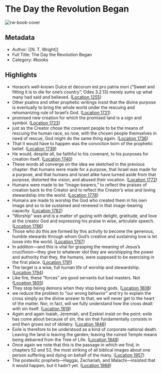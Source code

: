 # The Day the Revolution Began

![rw-book-cover](https://images-na.ssl-images-amazon.com/images/I/51VIdGzJxcL._SL200_.jpg)

## Metadata
- Author: [[N. T. Wright]]
- Full Title: The Day the Revolution Began
- Category: #books

## Highlights
- Horace’s well-known Dulce et decorum est pro patria mori (“Sweet and fitting it is to die for one’s country”; Odes 3.2.13) merely sums up what many had said and believed. ([Location 1255](https://readwise.io/to_kindle?action=open&asin=B01ARKFWSC&location=1255))
- Other psalms and other prophetic writings insist that the divine purpose is eventually to bring the whole world under the rescuing and rehumanizing rule of Israel’s God. ([Location 1721](https://readwise.io/to_kindle?action=open&asin=B01ARKFWSC&location=1721))
- promised new creation for which the promised land is a sign and symbol. ([Location 1723](https://readwise.io/to_kindle?action=open&asin=B01ARKFWSC&location=1723))
- just as the Creator chose the covenant people to be the means of rescuing the human race, so now, with the chosen people themselves in need of rescue, God might do the same thing again. ([Location 1736](https://readwise.io/to_kindle?action=open&asin=B01ARKFWSC&location=1736))
- That it would have to happen was the conviction born of the prophetic belief. ([Location 1739](https://readwise.io/to_kindle?action=open&asin=B01ARKFWSC&location=1739))
- He would, despite all, be faithful to his covenant, to his purposes for creation itself. ([Location 1740](https://readwise.io/to_kindle?action=open&asin=B01ARKFWSC&location=1740))
- These words all converge on the idea we sketched in the previous chapter: that humans were made for a purpose, that Israel was made for a purpose, and that humans and Israel alike have turned aside from that purpose, distorted the vision, and abused their vocation. ([Location 1772](https://readwise.io/to_kindle?action=open&asin=B01ARKFWSC&location=1772))
- Humans were made to be “image-bearers,” to reflect the praises of creation back to the Creator and to reflect the Creator’s wise and loving stewardship into the world. ([Location 1778](https://readwise.io/to_kindle?action=open&asin=B01ARKFWSC&location=1778))
- Humans are made to worship the God who created them in his own image and so to be sustained and renewed in that image-bearing capacity. ([Location 1782](https://readwise.io/to_kindle?action=open&asin=B01ARKFWSC&location=1782))
- “Worship” was and is a matter of gazing with delight, gratitude, and love at the creator God and expressing his praise in wise, articulate speech. ([Location 1786](https://readwise.io/to_kindle?action=open&asin=B01ARKFWSC&location=1786))
- Those who do this are formed by this activity to become the generous, humble stewards through whom God’s creative and sustaining love is let loose into the world. ([Location 1787](https://readwise.io/to_kindle?action=open&asin=B01ARKFWSC&location=1787))
- In addition—and this is vital for grasping the meaning of Jesus’s crucifixion—they give to whatever idol they are worshipping the power and authority that they, the humans, were supposed to be exercising in the first place. ([Location 1791](https://readwise.io/to_kindle?action=open&asin=B01ARKFWSC&location=1791))
- The target is a wise, full human life of worship and stewardship. ([Location 1794](https://readwise.io/to_kindle?action=open&asin=B01ARKFWSC&location=1794))
- Like fire, these “forces” are good servants but bad masters. Not ([Location 1805](https://readwise.io/to_kindle?action=open&asin=B01ARKFWSC&location=1805))
- They stop being demons when they stop being gods. ([Location 1808](https://readwise.io/to_kindle?action=open&asin=B01ARKFWSC&location=1808))
- we reduce the problem to “our wrong behavior” and try to explain the cross simply as the divine answer to that, we will never get to the heart of the matter. Nor, in fact, will we fully understand how the cross dealt with sin itself. ([Location 1819](https://readwise.io/to_kindle?action=open&asin=B01ARKFWSC&location=1819))
- Again and again Isaiah, Jeremiah, and Ezekiel insist on the point: exile has come about because of sin, the sin that fundamentally consists in and then grows out of idolatry. ([Location 1846](https://readwise.io/to_kindle?action=open&asin=B01ARKFWSC&location=1846))
- Exile is therefore to be understood as a kind of corporate national death. Leaving the land is leaving the garden; leaving the ruined Temple means being debarred from the Tree of Life. ([Location 1848](https://readwise.io/to_kindle?action=open&asin=B01ARKFWSC&location=1848))
- Once again we note that this is the passage in which we find, in chapters 52 and 53, the most striking of all biblical images about one person suffering and dying on behalf of the many. ([Location 1957](https://readwise.io/to_kindle?action=open&asin=B01ARKFWSC&location=1957))
- The postexilic prophets—Haggai, Zechariah, and Malachi—insisted that it would happen, but it hadn’t yet. ([Location 1968](https://readwise.io/to_kindle?action=open&asin=B01ARKFWSC&location=1968))
